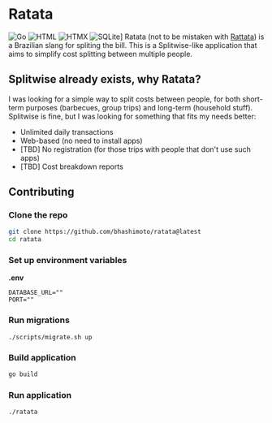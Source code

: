# Ratata
![Go](https://img.shields.io/badge/go-%2300ADD8.svg?style=for-the-badge&logo=go&logoColor=white) ![HTML](https://img.shields.io/badge/HTML-%23E34F26.svg?logo=html5&logoColor=white) ![HTMX](https://img.shields.io/badge/HTMX-36C?logo=htmx&logoColor=fff) ![SQLite](https://img.shields.io/badge/SQLite-%2307405e.svg?logo=sqlite&logoColor=white)]
Ratata (not to be mistaken with [Rattata](https://www.pokemon.com/us/pokedex/rattata)) is a Brazilian slang for spliting the bill. This is a Splitwise-like application that aims to simplify cost splitting between multiple people.

## Splitwise already exists, why Ratata?
I was looking for a simple way to split costs between people, for both short-term purposes (barbecues, group trips) and long-term (household stuff). Splitwise is fine, but I was looking for something that fits my needs better:
* Unlimited daily transactions
* Web-based (no need to install apps)
* [TBD] No registration (for those trips with people that don't use such apps)
* [TBD] Cost breakdown reports


## Contributing
### Clone the repo
```bash
git clone https://github.com/bhashimoto/ratata@latest
cd ratata
```

### Set up environment variables
**.env**
```
DATABASE_URL=""
PORT=""
```

### Run migrations
```
./scripts/migrate.sh up
```

### Build application
```bash
go build
```

### Run application
```bash
./ratata
```


